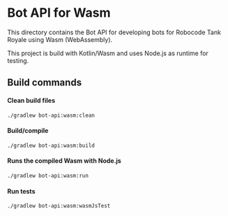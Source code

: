 # Bot API for Wasm

This directory contains the Bot API for developing bots for Robocode Tank Royale using Wasm (WebAssembly).

This project is build with Kotlin/Wasm and uses Node.js as runtime for testing.

## Build commands

#### Clean build files

```shell
./gradlew bot-api:wasm:clean
```

#### Build/compile

```shell
./gradlew bot-api:wasm:build
```

#### Runs the compiled Wasm with Node.js

```shell
./gradlew bot-api:wasm:run
```

#### Run tests

```shell
./gradlew bot-api:wasm:wasmJsTest
```

